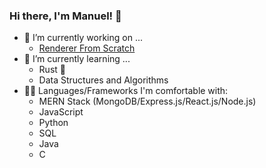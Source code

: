 ### Hi there, I'm Manuel! 👋

- 🔭 I’m currently working on ...
  - [Renderer From Scratch](https://github.com/ltJustWorks/renderer_from_scratch)
- 🌱 I’m currently learning ...
  - Rust 🦀
  - Data Structures and Algorithms
- 👨‍💻 Languages/Frameworks I'm comfortable with:
  - MERN Stack (MongoDB/Express.js/React.js/Node.js)
  - JavaScript
  - Python
  - SQL
  - Java
  - C
